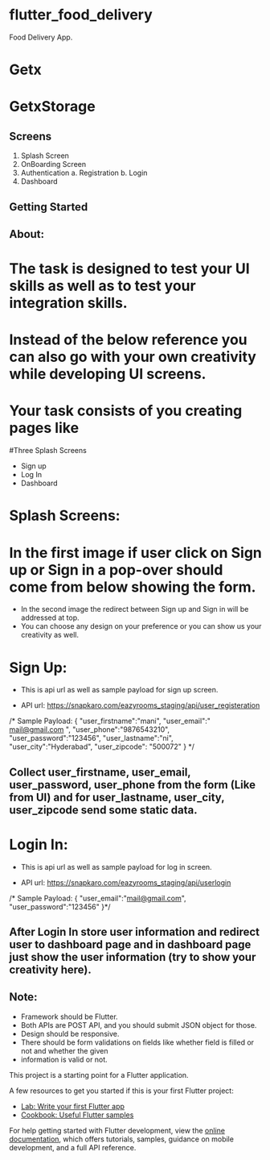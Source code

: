 # flutter_food_delivery

Food Delivery App.

# Getx

# GetxStorage

## Screens

1. Splash Screen
2. OnBoarding Screen
3. Authentication
   a. Registration
   b. Login
4. Dashboard

## Getting Started

## About:

# The task is designed to test your UI skills as well as to test your integration skills.

# Instead of the below reference you can also go with your own creativity while developing UI screens.

# Your task consists of you creating pages like

#Three Splash Screens

- Sign up
- Log In
- Dashboard

# Splash Screens:

# In the first image if user click on Sign up or Sign in a pop-over should come from below showing the form.

- In the second image the redirect between Sign up and Sign in will be addressed at top.
- You can choose any design on your preference or you can show us your creativity as well.

# Sign Up:

- This is api url as well as sample payload for sign up screen.

- API url: https://snapkaro.com/eazyrooms_staging/api/user_registeration

/* Sample Payload:
{
"user_firstname":"mani",
"user_email":" mail@gmail.com ",
"user_phone":"9876543210",
"user_password":"123456",
"user_lastname":"ni",  
"user_city":"Hyderabad",
"user_zipcode": "500072"
} */

## Collect user_firstname, user_email, user_password, user_phone from the form (Like from UI) and for user_lastname, user_city, user_zipcode send some static data.

# Login In:

- This is api url as well as sample payload for log in screen.

- API url:  https://snapkaro.com/eazyrooms_staging/api/userlogin

/* Sample Payload:
{
"user_email":"mail@gmail.com",
"user_password":"123456"
}*/

## After Login In store user information and redirect user to dashboard page and in dashboard page just  show the user information (try to show your creativity here).

## Note:

- Framework should be Flutter.
- Both APIs are POST API, and you should submit JSON object for those.
- Design should be responsive.
- There should be form validations on fields like whether field is filled or not and whether the
  given
- information is valid or not.

This project is a starting point for a Flutter application.

A few resources to get you started if this is your first Flutter project:

- [Lab: Write your first Flutter app](https://docs.flutter.dev/get-started/codelab)
- [Cookbook: Useful Flutter samples](https://docs.flutter.dev/cookbook)

For help getting started with Flutter development, view the
[online documentation](https://docs.flutter.dev/), which offers tutorials,
samples, guidance on mobile development, and a full API reference.
